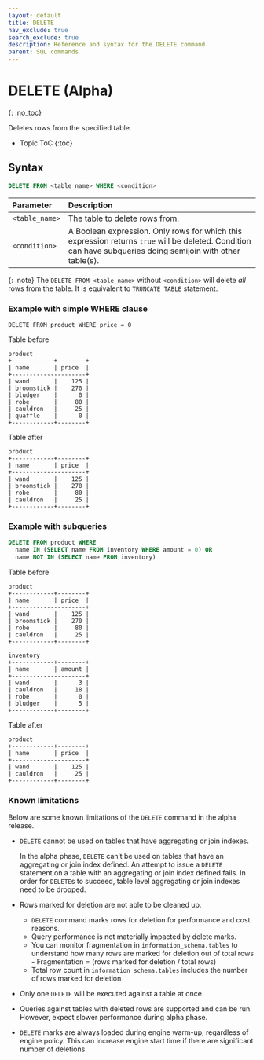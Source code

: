 ```yaml
---
layout: default
title: DELETE
nav_exclude: true
search_exclude: true
description: Reference and syntax for the DELETE command.
parent: SQL commands
---
```


# DELETE (Alpha)
{: .no_toc}

Deletes rows from the specified table.

* Topic ToC
{:toc}

## Syntax

```sql
DELETE FROM <table_name> WHERE <condition>
```

| Parameter | Description|
| :---------| :----------|
| `<table_name>`| The table to delete rows from. |
| `<condition>` | A Boolean expression. Only rows for which this expression returns `true` will be deleted. Condition can have subqueries doing semijoin with other table(s). |

{: .note}
The `DELETE FROM <table_name>` without `<condition>` will delete *all* rows from the table. It is equivalent to `TRUNCATE TABLE` statement.

### Example with simple WHERE clause

`DELETE FROM product WHERE price = 0`

Table before

```
product
+------------+--------+
| name       | price  |
+---------------------+
| wand       |    125 |
| broomstick |    270 |
| bludger    |      0 |
| robe       |     80 |
| cauldron   |     25 |
| quaffle    |      0 |
+------------+--------+
```

Table after

```
product
+------------+--------+
| name       | price  |
+---------------------+
| wand       |    125 |
| broomstick |    270 |
| robe       |     80 |
| cauldron   |     25 |
+------------+--------+
```

### Example with subqueries

```sql
DELETE FROM product WHERE 
  name IN (SELECT name FROM inventory WHERE amount = 0) OR
  name NOT IN (SELECT name FROM inventory)
```

Table before

```
product
+------------+--------+
| name       | price  |
+---------------------+
| wand       |    125 |
| broomstick |    270 |
| robe       |     80 |
| cauldron   |     25 |
+------------+--------+

inventory
+------------+--------+
| name       | amount |
+---------------------+
| wand       |      3 |
| cauldron   |     18 |
| robe       |      0 |
| bludger    |      5 |
+------------+--------+
```

Table after
```
product
+------------+--------+
| name       | price  |
+---------------------+
| wand       |    125 |
| cauldron   |     25 |
+------------+--------+
```


### Known limitations

Below are some known limitations of the `DELETE` command in the alpha release. 

* `DELETE` cannot be used on tables that have aggregating or join indexes.

  In the alpha phase, `DELETE` can’t be used on tables that have an aggregating or join index defined. An attempt to issue a `DELETE` statement on a table with an aggregating or join index defined fails. In order for `DELETE`s to succeed, table level aggregating or join indexes need to be dropped.

* Rows marked for deletion are not able to be cleaned up.
    * `DELETE` command marks rows for deletion for performance and cost reasons.
    * Query performance is not materially impacted by delete marks.
    * You can monitor fragmentation in `information_schema.tables` to understand how many rows are marked for deletion out of total rows - Fragmentation = (rows marked for deletion / total rows)
    * Total row count in `information_schema.tables` includes the number of rows marked for deletion

* Only one `DELETE` will be executed against a table at once.

* Queries against tables with deleted rows are supported and can be run. However, expect slower performance during alpha phase.

* `DELETE` marks are always loaded during engine warm-up, regardless of engine policy. This can increase engine start time if there are significant number of deletions.

